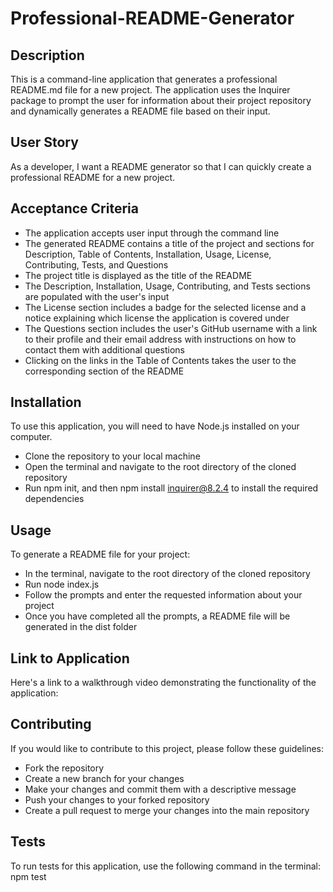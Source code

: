 # Professional-README-Generator

## Description
This is a command-line application that generates a professional README.md file for a new project. The application uses the Inquirer package to prompt the user for information about their project repository and dynamically generates a README file based on their input.


## User Story
As a developer, I want a README generator so that I can quickly create a professional README for a new project.


## Acceptance Criteria
- The application accepts user input through the command line
- The generated README contains a title of the project and sections for Description, Table of Contents, Installation, Usage, License, Contributing, Tests, and Questions
- The project title is displayed as the title of the README
- The Description, Installation, Usage, Contributing, and Tests sections are populated with the user's input
- The License section includes a badge for the selected license and a notice explaining which license the application is covered under
- The Questions section includes the user's GitHub username with a link to their profile and their email address with instructions on how to contact them with additional questions
- Clicking on the links in the Table of Contents takes the user to the corresponding section of the README


## Installation
To use this application, you will need to have Node.js installed on your computer.

- Clone the repository to your local machine
- Open the terminal and navigate to the root directory of the cloned repository
- Run npm init, and then npm install inquirer@8.2.4 to install the required dependencies


## Usage
To generate a README file for your project:

- In the terminal, navigate to the root directory of the cloned repository
- Run node index.js
- Follow the prompts and enter the requested information about your project
- Once you have completed all the prompts, a README file will be generated in the dist folder



## Link to Application
Here's a link to a walkthrough video demonstrating the functionality of the application:



## Contributing
If you would like to contribute to this project, please follow these guidelines:

- Fork the repository
- Create a new branch for your changes
- Make your changes and commit them with a descriptive message
- Push your changes to your forked repository
- Create a pull request to merge your changes into the main repository


## Tests
To run tests for this application, use the following command in the terminal: npm test
